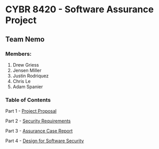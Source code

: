 # CYBR 8420 - Software Assurance Project

## Team Nemo

### Members:

1. Drew Griess
2. Jensen Miller
3. Justin Rodriquez
4. Chris Le
5. Adam Spanier

### Table of Contents

Part 1 - [Project Proposal](https://github.com/DoctorEww/software-assurance/blob/main/ProjectProposal.md)

Part 2 - [Security Requirements](https://github.com/DoctorEww/software-assurance/blob/main/SecurityRequirements.md)

Part 3 - [Assurance Case Report](https://github.com/DoctorEww/software-assurance/blob/main/AssuranceCases.md)

Part 4 - [Design for Software Security](https://github.com/DoctorEww/software-assurance/blob/main/Design.md)
